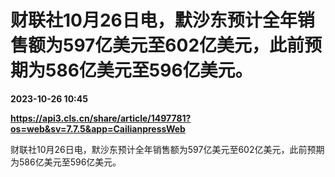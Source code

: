 # 财联社10月26日电，默沙东预计全年销售额为597亿美元至602亿美元，此前预期为586亿美元至596亿美元。

**2023-10-26 10:45**

**https://api3.cls.cn/share/article/1497781?os=web&sv=7.7.5&app=CailianpressWeb**

财联社10月26日电，默沙东预计全年销售额为597亿美元至602亿美元，此前预期为586亿美元至596亿美元。